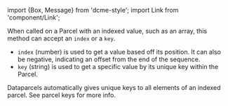 import {Box, Message} from 'dcme-style';
import Link from 'component/Link';

When called on a Parcel with an indexed value, such as an array, this method can accept an `index` or a `key`.
- `index` (number) is used to get a value based off its position. It can also be negative, indicating an offset from the end of the sequence.
- `key` (string) is used to get a specific value by its unique key within the Parcel.

<Box modifier="marginBottomKilo">
    <Message>
        Dataparcels automatically gives unique keys to all elements of an indexed parcel. See <Link to="/parcel-keys">parcel keys</Link> for more info.
    </Message>
</Box>
